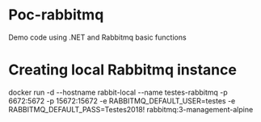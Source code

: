 # Poc-rabbitmq

Demo code using .NET and Rabbitmq basic functions

# Creating local Rabbitmq instance

docker run -d --hostname rabbit-local --name testes-rabbitmq -p 6672:5672 -p 15672:15672 -e RABBITMQ_DEFAULT_USER=testes -e RABBITMQ_DEFAULT_PASS=Testes2018! rabbitmq:3-management-alpine
